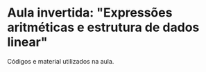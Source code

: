 # Aula invertida: **"Expressões aritméticas e estrutura de dados linear"**


Códigos e material utilizados na aula.
